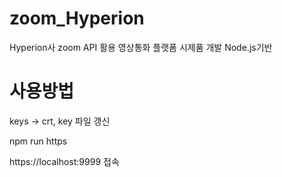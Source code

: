 # zoom_Hyperion

Hyperion사 zoom API 활용 영상통화 플랫폼 시제품 개발
Node.js기반

<h1>사용방법</h1>

keys -> crt, key 파일 갱신

npm run https

https://localhost:9999 접속

